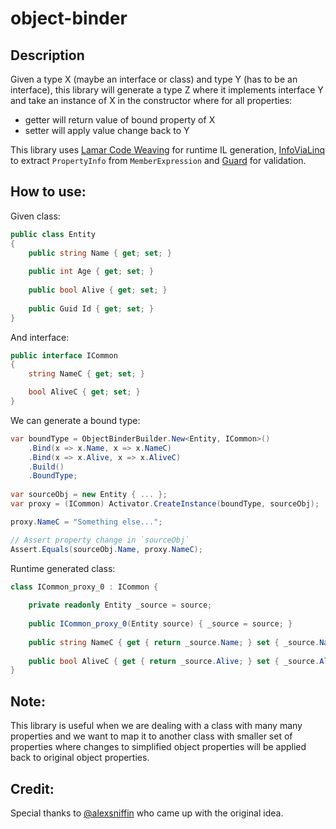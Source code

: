 # object-binder

## Description
Given a type X (maybe an interface or class) and type Y (has to be an interface), this library will generate a type Z where it implements interface Y and take an instance of X in the constructor where for all properties:

- getter will return value of bound property of X
- setter will apply value change back to Y

This library uses [Lamar Code Weaving](https://jasperfx.github.io/lamar/documentation/compilation/) for runtime IL generation, [InfoViaLinq](https://github.com/amir734jj/InfoViaLinq) to extract `PropertyInfo` from `MemberExpression` and [Guard](https://github.com/safakgur/guard) for validation.

## How to use:
Given class:
```csharp
public class Entity
{
    public string Name { get; set; }
    
    public int Age { get; set; }
    
    public bool Alive { get; set; }
    
    public Guid Id { get; set; }
}
```
And interface:
```csharp
public interface ICommon
{
    string NameC { get; set; }

    bool AliveC { get; set; }
}
```

We can generate a bound type:
```csharp
var boundType = ObjectBinderBuilder.New<Entity, ICommon>()
    .Bind(x => x.Name, x => x.NameC)
    .Bind(x => x.Alive, x => x.AliveC)
    .Build()
    .BoundType;
    
var sourceObj = new Entity { ... };
var proxy = (ICommon) Activator.CreateInstance(boundType, sourceObj);

proxy.NameC = "Something else...";

// Assert property change in `sourceObj`
Assert.Equals(sourceObj.Name, proxy.NameC);
```

Runtime generated class:
```csharp
class ICommon_proxy_0 : ICommon {
    
    private readonly Entity _source = source;
    
    public ICommon_proxy_0(Entity source) { _source = source; }
    
    public string NameC { get { return _source.Name; } set { _source.Name = value; } }
    
    public bool AliveC { get { return _source.Alive; } set { _source.Alice = value; } }
}
```

## Note:
This library is useful when we are dealing with a class with many many properties and we want to map it to another class with smaller set of properties where changes to simplified object properties will be applied back to original object properties.

## Credit:
Special thanks to [@alexsniffin](https://github.com/alexsniffin) who came up with the original idea.

